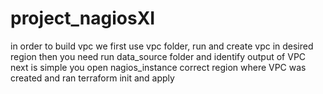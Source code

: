 # project_nagiosXI

in order to build vpc we first use vpc folder, run and create vpc in desired region
then you need run data_source folder and identify output of VPC 
next is simple you open nagios_instance correct region where VPC was created and ran terraform init and apply
